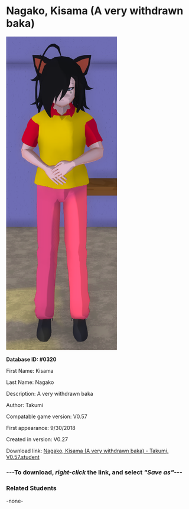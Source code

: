 # Nagako, Kisama (A very withdrawn baka)

<img src="../../Files/Images/Nagako, Kisama (A very withdrawn baka).png" title="Nagako, Kisama (A very withdrawn baka) - Takumi, V0.57">

**Database ID: #0320**

First Name: Kisama

Last Name: Nagako

Description: A very withdrawn baka

Author: Takumi

Compatable game version: V0.57

First appearance: 9/30/2018

Created in version: V0.27

Download link: <a href="https://raw.githubusercontent.com/Arbiter1223/Daigaku-Gurashi-Custom-Students/master/Files/Student%20Files/Nagako%2C%20Kisama%20(A%20very%20withdrawn%20baka)%20-%20Takumi%2C%20V0.57.student">Nagako, Kisama (A very withdrawn baka) - Takumi, V0.57.student</a>

### ---**To download, _right-click_ the link, and select _"Save as"_**---

### Related Students

-none-
